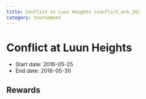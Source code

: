 ```yaml
---
title: Conflict at Luun Heights (conflict_erk_20)
category: tournament
---
```

# Conflict at Luun Heights

  * Start date: 2016-05-25
  * End date: 2016-05-30

## Rewards

